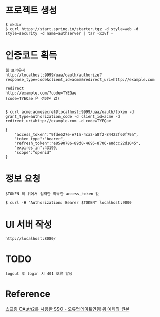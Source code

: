 # 

# 프로젝트 생성

    $ mkdir    
    $ curl https://start.spring.io/starter.tgz -d style=web -d style=security -d name=authserver | tar -xzvf -


# 인증코드 획득

    웹 브라우저
    http://localhost:9999/uaa/oauth/authorize?response_type=code&client_id=acme&redirect_uri=http://example.com
    
    redirect 
    http://example.com/?code=TYEQae
    (code=TYEQae 은 생성된 값)

    
    $ curl acme:acmesecret@localhost:9999/uaa/oauth/token -d grant_type=authorization_code -d client_id=acme -d redirect_uri=http://example.com -d code=TYEQae

    {
        "access_token":"9fde527e-e71a-4ca2-a8f2-84422f60f79a",
        "token_type":"bearer",
        "refresh_token":"e8590786-89d0-4695-8706-e8dcc22d1045",
        "expires_in":43199,
        "scope":"openid"
    }
    
# 정보 요청

    $TOKEN 의 위에서 입력한 획득한 access_token 값
    
    $ curl -H "Authorization: Bearer $TOKEN" localhost:9000
    
    
# UI 서버 작성

    http://localhost:8080/

# TODO

    logout 후 login 시 401 오류 발생
    

# Reference

[스프링 OAuth2를 사용한 SSO - 오류업데이트안됨](http://springboot.tistory.com/8)
[위 예제의 원본](https://github.com/spring-guides/tut-spring-security-and-angular-js/tree/master/oauth2-vanilla)

